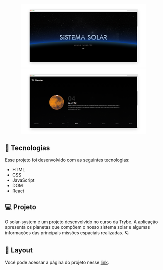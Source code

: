 <p align="center">
  <img alt="to.do" title="to.do" src="https://github.com/thiagodanobrega/project-solar-system/blob/master/screely-1643385814238.png?raw=true" width="400px" />
  <img alt="to.do" title="to.do" src="https://github.com/thiagodanobrega/project-solar-system/blob/master/screely-1643385850737.png?raw=true" width="400px" />
</p>

## 🚀 Tecnologias

Esse projeto foi desenvolvido com as seguintes tecnologias:

- HTML
- CSS
- JavaScript
- DOM
- React

## 💻 Projeto

O solar-system é um projeto desenvolvido no curso da Trybe. A aplicação apresenta os planetas que compõem o nosso sistema solar e algumas informações das principais missões espaciais realizadas. 🪐

## 🔖 Layout

Você pode acessar a página do projeto nesse [link](https://thiagodanobrega.github.io/project-solar-system/). 




